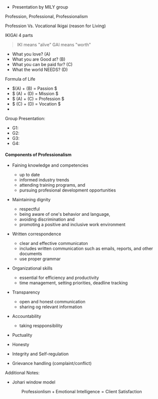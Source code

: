 



- Presentation by MILY group



Profession, Professional, Professionalism



Profession Vs. Vocational Ikigai (reason for Living)

IKIGAI 4 parts
>    IKI means "alive"
    GAI means "worth"

- What you love?    (A)
- What you are Good at? (B)
- What you can be paid for? (C)
- What the world NEEDS? (D)

Formula of Life

- $(A) + (B) = Passion $
- $ (A) + (D) = Mission $
- $ (A) + (C) = Profession $
- $ (C) + (D) = Vocation $
- 



Group Presentation:
- G1:   
- G2:   
- G3:   
- G4:   



#### Components of Professionalism
-  Faining knowledge and competencies
    - up to date
    - informed industry trends
    - attending training programs, and
    - pursuing profesional development opportunities

- Maintaining dignity
    - respectful
    - being aware of one's behavior and language,
    - avoiding discrimination and 
    - promoting a positive and inclusive work environment


- Written correspondence
    - clear and effective communicaton
    - includes written communication such as emails, reports, and other documents
    - use proper grammar


- Organizational skills
    - essential for efficiency and productivity
    - time management, setting priorities, deadline tracking


- Transparency
    - open and honest communication
    - sharing og relevant information

- Accountability
    - taking respponsibility
- Puctuality
- Honesty
- Integrity and Self-regulation
- Grievance handling (complaint/conflict)



Additional Notes:
- Johari window model




$$ \text{Professionlism} + \text{Emotional Intelligence} = \text{Client Satisfaction} $$ 





